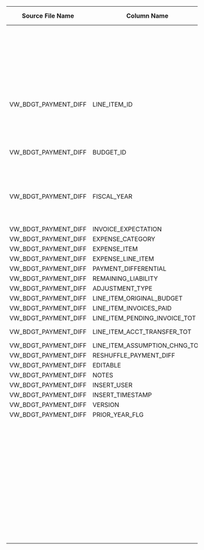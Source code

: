 |	Source File Name	|	Column Name	|	Data Type	|	Length	|	Precision	|	Nullable	|	PK	|	BK	|		|		|		|		|	Target Table Name	|	Column Name	|	Data Type	|	Length	|	Nullable	|	PK	|
|	---	|	---	|	---	|	---	|	---	|	---	|	---	|	---	|	---	|	---	|	---	|	---	|	---	|	---	|	---	|	---	|	---	|	---	|
|		|		|		|		|		|		|		|		|		|		|	"Update if data already present, else inert"	|		|		|		|		|		|		|		|
|	VW_BDGT_PAYMENT_DIFF	|	LINE_ITEM_ID	|	string	|	100	|		|		|		|		|		|	Table Name: HDM.BUD_PMT_DIFF <br>Condition: BUD_KEY = BUD_KEY1 AND EXPNS_LINE_ITEM_KEY = EXPNS_LINE_ITEM_KEY1 AND FISCL_YR = FISCAL_YEAR <br>Output Column: PMT_DIFF_KEY	|		|		|	HDM.BUD_PMT_DIFF	|	PMT_DIFF_KEY	|	"number(p,s)"	|	10	|		|		|
|	VW_BDGT_PAYMENT_DIFF	|	BUDGET_ID	|	string	|	100	|		|		|		|		|		|	Table Name: HDM.BUDGET <br>Condition: BUD_ID = BUDGET_ID_out <br>Output Column: BUD_KEY 	|		|		|	HDM.BUD_PMT_DIFF	|	BUD_KEY	|	"number(p,s)"	|	10	|		|		|
|	VW_BDGT_PAYMENT_DIFF	|	FISCAL_YEAR	|	double	|	15	|		|		|		|		|		|	Table Name: HDM.BUD_EXPENSE_LINE_ITEM <br>Condition: EXPNS_LINE_ITEM_ID = LINE_ITEM_ID_out <br>Output Column: EXPNS_LINE_ITEM_KEY 	|		|		|	HDM.BUD_PMT_DIFF	|	EXPNS_LINE_ITEM_KEY	|	"number(p,s)"	|	10	|		|		|
|	VW_BDGT_PAYMENT_DIFF	|	INVOICE_EXPECTATION	|	string	|	30	|		|		|		|	FISCAL_YEAR	|		|		|		|		|	HDM.BUD_PMT_DIFF	|	FISCL_YR	|	number	|	15	|		|		|
|	VW_BDGT_PAYMENT_DIFF	|	EXPENSE_CATEGORY	|	string	|	30	|		|		|		|	INVOICE_EXPECTATION	|		|		|		|		|	HDM.BUD_PMT_DIFF	|	INVC_EXPCTATION	|	nvarchar2	|	30	|		|		|
|	VW_BDGT_PAYMENT_DIFF	|	EXPENSE_ITEM	|	string	|	100	|		|		|		|	PAYMENT_DIFFERENTIAL	|		|		|		|		|	HDM.BUD_PMT_DIFF	|	PMT_DIFFTL	|	number	|	15	|		|		|
|	VW_BDGT_PAYMENT_DIFF	|	EXPENSE_LINE_ITEM	|	string	|	100	|		|		|		|	REMAINING_LIABILITY	|		|		|		|		|	HDM.BUD_PMT_DIFF	|	REMNG_LIAB	|	number	|	15	|		|		|
|	VW_BDGT_PAYMENT_DIFF	|	PAYMENT_DIFFERENTIAL	|	double	|	15	|		|		|		|	ADJUSTMENT_TYPE	|		|		|		|		|	HDM.BUD_PMT_DIFF	|	ADJMT_TYPE	|	nvarchar2	|	30	|		|		|
|	VW_BDGT_PAYMENT_DIFF	|	REMAINING_LIABILITY	|	double	|	15	|		|		|		|		|	"iif(isnull(RESHUFFLE_PAYMENT_DIFF),'N',iif(RESHUFFLE_PAYMENT_DIFF='true','Y','N'))"	|		|		|		|	HDM.BUD_PMT_DIFF	|	RESHUFFLE_PMT_DIFF_FLG	|	nvarchar2	|	1	|		|		|
|	VW_BDGT_PAYMENT_DIFF	|	ADJUSTMENT_TYPE	|	string	|	30	|		|		|		|		|	"iif(isnull(EDITABLE),'N',iif(EDITABLE='true','Y','N'))"	|		|		|		|	HDM.BUD_PMT_DIFF	|	EDITBL_FLG	|	nvarchar2	|	1	|		|		|
|	VW_BDGT_PAYMENT_DIFF	|	LINE_ITEM_ORIGINAL_BUDGET	|	double	|	15	|		|		|		|	PRIOR_YEAR_FLG	|		|		|		|		|	HDM.BUD_PMT_DIFF	|	PRIR_YR_FLG	|	nvarchar2	|	1	|		|		|
|	VW_BDGT_PAYMENT_DIFF	|	LINE_ITEM_INVOICES_PAID	|	double	|	15	|		|		|		|	NOTES	|		|		|		|		|	HDM.BUD_PMT_DIFF	|	NTES	|	nvarchar2	|	4000	|		|		|
|	VW_BDGT_PAYMENT_DIFF	|	LINE_ITEM_PENDING_INVOICE_TOT	|	double	|	15	|		|		|		|	INSERT_USER	|		|		|		|		|	HDM.BUD_PMT_DIFF	|	INSR_USR	|	nvarchar2	|	30	|		|		|
|	VW_BDGT_PAYMENT_DIFF	|	LINE_ITEM_ACCT_TRANSFER_TOT	|	double	|	15	|		|		|		|		|	"ADD_TO_DATE(to_date('1970-01-01', 'YYYY-MM-DD'),'SS',to_bigint(INSERT_TIMESTAMP)/1000)"	|		|		|		|	HDM.BUD_PMT_DIFF	|	INSR_TS	|	date	|	19	|		|		|
|	VW_BDGT_PAYMENT_DIFF	|	LINE_ITEM_ASSUMPTION_CHNG_TOT	|	double	|	15	|		|		|		|	VERSION	|		|		|		|		|	HDM.BUD_PMT_DIFF	|	VRSN	|	number	|	15	|		|		|
|	VW_BDGT_PAYMENT_DIFF	|	RESHUFFLE_PAYMENT_DIFF	|	string	|	5	|		|		|		|		|	Y'	|		|		|		|	HDM.BUD_PMT_DIFF	|	CURR_ROW_FLG	|	nvarchar2	|	1	|		|		|
|	VW_BDGT_PAYMENT_DIFF	|	EDITABLE	|	string	|	5	|		|		|		|		|	SYSDATE	|		|		|		|	HDM.BUD_PMT_DIFF	|	ROW_STRT_DTTM	|	date	|	19	|		|		|
|	VW_BDGT_PAYMENT_DIFF	|	NOTES	|	string	|	4000	|		|		|		|		|		|		|		|		|	HDM.BUD_PMT_DIFF	|	ROW_STOP_DTTM	|	date	|	19	|		|		|
|	VW_BDGT_PAYMENT_DIFF	|	INSERT_USER	|	string	|	30	|		|		|		|		|		|		|		|		|	HDM.BUD_PMT_DIFF	|	ETL_LOAD_CYC_KEY	|	"number(p,s)"	|	10	|		|		|
|	VW_BDGT_PAYMENT_DIFF	|	INSERT_TIMESTAMP	|	string	|	30	|		|		|		|		|		|		|		|		|	HDM.BUD_PMT_DIFF	|	SRC_SYS_ID	|	number	|	15	|		|		|
|	VW_BDGT_PAYMENT_DIFF	|	VERSION	|	double	|	15	|		|		|		|		|		|		|		|		|		|		|		|		|		|		|
|	VW_BDGT_PAYMENT_DIFF	|	PRIOR_YEAR_FLG	|	string	|	1	|		|		|		|		|		|		|		|		|		|		|		|		|		|		|
|		|		|		|		|		|		|		|		|		|		|		|		|		|		|		|		|		|		|
|		|		|		|		|		|		|		|		|		|		|		|		|		|		|		|		|		|		|
|		|		|		|		|		|		|		|		|		|		|		|		|		|		|		|		|		|		|
|		|		|		|		|		|		|		|		|		|		|		|		|		|		|		|		|		|		|
|		|		|		|		|		|		|		|		|		|		|		|		|		|		|		|		|		|		|
|		|		|		|		|		|		|		|		|		|		|		|		|		|		|		|		|		|		|
|		|		|		|		|		|		|		|		|		|		|		|		|		|		|		|		|		|		|
|		|		|		|		|		|		|		|		|		|		|		|		|		|		|		|		|		|		|
|		|		|		|		|		|		|		|		|		|		|		|		|		|		|		|		|		|		|
|		|		|		|		|		|		|		|		|		|		|		|		|		|		|		|		|		|		|
|		|		|		|		|		|		|		|		|		|		|		|		|		|		|		|		|		|		|
|		|		|		|		|		|		|		|		|		|		|		|		|		|		|		|		|		|		|
|		|		|		|		|		|		|		|		|		|		|		|		|		|		|		|		|		|		|
|		|		|		|		|		|		|		|		|		|		|		|		|		|		|		|		|		|		|
|		|		|		|		|		|		|		|		|		|		|		|		|		|		|		|		|		|		|
|		|		|		|		|		|		|		|		|		|		|		|		|		|		|		|		|		|		|
|		|		|		|		|		|		|		|		|		|		|		|		|		|		|		|		|		|		|
|		|		|		|		|		|		|		|		|		|		|		|		|		|		|		|		|		|		|
|		|		|		|		|		|		|		|		|		|		|		|		|		|		|		|		|		|		|
|		|		|		|		|		|		|		|		|		|		|		|		|		|		|		|		|		|		|
|		|		|		|		|		|		|		|		|		|		|		|		|		|		|		|		|		|		|
|		|		|		|		|		|		|		|		|		|		|		|		|		|		|		|		|		|		|
|		|		|		|		|		|		|		|		|		|		|		|		|		|		|		|		|		|		|
|		|		|		|		|		|		|		|		|		|		|		|		|		|		|		|		|		|		|
|		|		|		|		|		|		|		|		|		|		|		|		|		|		|		|		|		|		|
|		|		|		|		|		|		|		|		|		|		|		|		|		|		|		|		|		|		|
|		|		|		|		|		|		|		|		|		|		|		|		|		|		|		|		|		|		|
|		|		|		|		|		|		|		|		|		|		|		|		|		|		|		|		|		|		|
|		|		|		|		|		|		|		|		|		|		|		|		|		|		|		|		|		|		|
|		|		|		|		|		|		|		|		|		|		|		|		|		|		|		|		|		|		|
|		|		|		|		|		|		|		|		|		|		|		|		|		|		|		|		|		|		|
|		|		|		|		|		|		|		|		|		|		|		|		|		|		|		|		|		|		|
|		|		|		|		|		|		|		|		|		|		|		|		|		|		|		|		|		|		|
|		|		|		|		|		|		|		|		|		|		|		|		|		|		|		|		|		|		|
|		|		|		|		|		|		|		|		|		|		|		|		|		|		|		|		|		|		|
|		|		|		|		|		|		|		|		|		|		|		|		|		|		|		|		|		|		|
|		|		|		|		|		|		|		|		|		|		|		|		|		|		|		|		|		|		|
|		|		|		|		|		|		|		|		|		|		|		|		|		|		|		|		|		|		|
|		|		|		|		|		|		|		|		|		|		|		|		|		|		|		|		|		|		|
|		|		|		|		|		|		|		|		|		|		|		|		|		|		|		|		|		|		|
|		|		|		|		|		|		|		|		|		|		|		|		|		|		|		|		|		|		|
|		|		|		|		|		|		|		|		|		|		|		|		|		|		|		|		|		|		|
|		|		|		|		|		|		|		|		|		|		|		|		|		|		|		|		|		|		|
|		|		|		|		|		|		|		|		|		|		|		|		|		|		|		|		|		|		|
|		|		|		|		|		|		|		|		|		|		|		|		|		|		|		|		|		|		|
|		|		|		|		|		|		|		|		|		|		|		|		|		|		|		|		|		|		|
|		|		|		|		|		|		|		|		|		|		|		|		|		|		|		|		|		|		|
|		|		|		|		|		|		|		|		|		|		|		|		|		|		|		|		|		|		|
|		|		|		|		|		|		|		|		|		|		|		|		|		|		|		|		|		|		|
|		|		|		|		|		|		|		|		|		|		|		|		|		|		|		|		|		|		|
|		|		|		|		|		|		|		|		|		|		|		|		|		|		|		|		|		|		|
|		|		|		|		|		|		|		|		|		|		|		|		|		|		|		|		|		|		|
|		|		|		|		|		|		|		|		|		|		|		|		|		|		|		|		|		|		|
|		|		|		|		|		|		|		|		|		|		|		|		|		|		|		|		|		|		|
